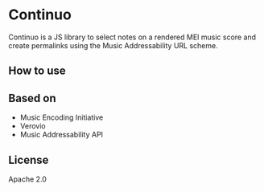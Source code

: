 # Continuo

Continuo is a JS library to select notes on a rendered MEI music score and create permalinks using the Music Addressability URL scheme.

## How to use

## Based on 
* Music Encoding Initiative
* Verovio 
* Music Addressability API

## License
Apache 2.0
